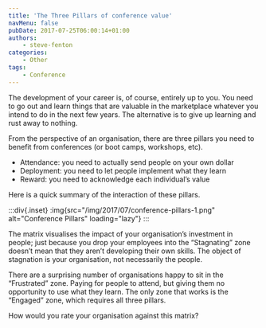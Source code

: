 ```yaml
---
title: 'The Three Pillars of conference value'
navMenu: false
pubDate: 2017-07-25T06:00:14+01:00
authors:
    - steve-fenton
categories:
    - Other
tags:
    - Conference
---
```


The development of your career is, of course, entirely up to you. You need to go out and learn things that are valuable in the marketplace whatever you intend to do in the next few years. The alternative is to give up learning and rust away to nothing.

From the perspective of an organisation, there are three pillars you need to benefit from conferences (or boot camps, workshops, etc).

- Attendance: you need to actually send people on your own dollar
- Deployment: you need to let people implement what they learn
- Reward: you need to acknowledge each individual’s value

Here is a quick summary of the interaction of these pillars.

:::div{.inset}
:img{src="/img/2017/07/conference-pillars-1.png" alt="Conference Pillars" loading="lazy"}
:::

The matrix visualises the impact of your organisation’s investment in people; just because you drop your employees into the “Stagnating” zone doesn’t mean that they aren’t developing their own skills. The object of stagnation is your organisation, not necessarily the people.

There are a surprising number of organisations happy to sit in the “Frustrated” zone. Paying for people to attend, but giving them no opportunity to use what they learn. The only zone that works is the “Engaged” zone, which requires all three pillars.

How would you rate your organisation against this matrix?